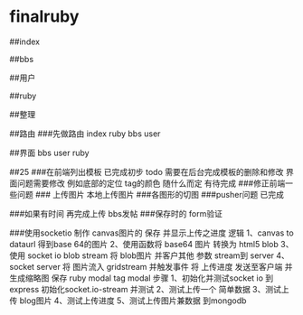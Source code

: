 finalruby
=========



##index

##bbs

##用户

##ruby


##整理

##路由
    ###先做路由
    index
    ruby
    bbs
    user

##界面
    bbs
    user
    ruby


##25
###在前端列出模板
    已完成初步
    todo 需要在后台完成模板的删除和修改
        界面问题需要修改
        例如底部的定位
        tag的颜色 随什么而定 有待完成
###修正前端一些问题
    ### 上传图片 本地上传图片
    ###各图形的切图
    ###pusher问题  已完成

###如果有时间
再完成上传
bbs发帖
###保存时的 form验证




###使用socketio 制作 canvas图片的 保存 并显示上传之进度
    逻辑
    1、canvas to dataurl 得到base 64的图片
    2、使用函数将 base64 图片 转换为 html5 blob
    3、使用 socket io blob stream 将 blob图片 并客户其他 参数 stream到 server
    4、socket server 将 图片流入 gridstream
        并触发事件 将 上传进度 发送至客户端
        并生成缩略图
        保存 ruby modal
            tag modal
    步骤
    1、初始化并测试socket io 到 express
        初始化socket.io-stream 并测试
    2、测试上传一个 简单数据
    3、测试上传 blog图片
    4、测试上传进度
    5、测试上传图片兼数据 到mongodb

